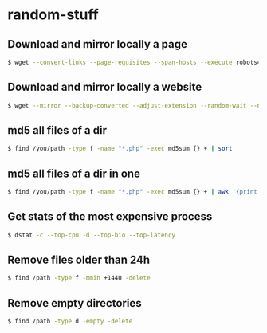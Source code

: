 # random-stuff

## Download and mirror locally a page
```bash
$ wget --convert-links --page-requisites --span-hosts --execute robots=off --user-agent=mozilla http://learnyousomeerlang.com
```

## Download and mirror locally a website
```bash
$ wget --mirror --backup-converted --adjust-extension --random-wait --no-parent --limit-rate=200k --page-requisites --execute robots=off --user-agent=mozilla http://learnyousomeerlang.com
```

## md5 all files of a dir
```bash
$ find /you/path -type f -name "*.php" -exec md5sum {} + | sort
```

## md5 all files of a dir in one
```bash
$ find /you/path -type f -name "*.php" -exec md5sum {} + | awk '{print $1}' | sort | md5sum
```

## Get stats of the most expensive process
```bash
$ dstat -c --top-cpu -d --top-bio --top-latency
```

## Remove files older than 24h
```bash
$ find /path -type f -mmin +1440 -delete
```

## Remove empty directories
```bash
$ find /path -type d -empty -delete
```
